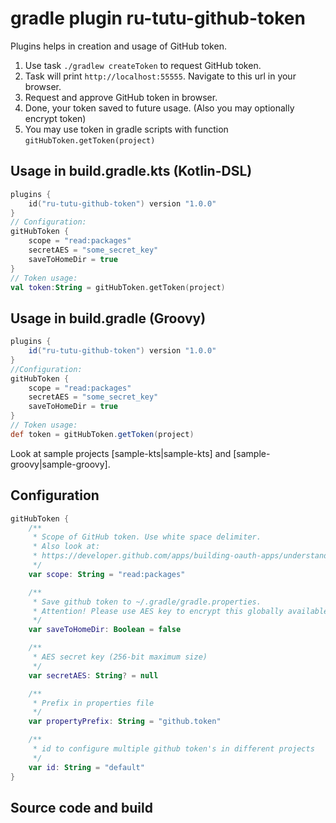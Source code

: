 # gradle plugin ru-tutu-github-token

Plugins helps in creation and usage of GitHub token.
1. Use task ```./gradlew createToken``` to request GitHub token.
2. Task will print ```http://localhost:55555```. Navigate to this url in your browser.
3. Request and approve GitHub token in browser.
4. Done, your token saved to future usage. (Also you may optionally encrypt token)
5. You may use token in gradle scripts with function ```gitHubToken.getToken(project)```

## Usage in build.gradle.kts (Kotlin-DSL)
```Kotlin
plugins {
    id("ru-tutu-github-token") version "1.0.0"
}
// Configuration:
gitHubToken {
    scope = "read:packages"
    secretAES = "some_secret_key"
    saveToHomeDir = true
}
// Token usage:
val token:String = gitHubToken.getToken(project)
```

## Usage in build.gradle (Groovy)
```Groovy
plugins {
    id("ru-tutu-github-token") version "1.0.0"
}
//Configuration:
gitHubToken {
    scope = "read:packages"
    secretAES = "some_secret_key"
    saveToHomeDir = true
}
// Token usage:
def token = gitHubToken.getToken(project)
```
Look at sample projects [sample-kts|sample-kts] and [sample-groovy|sample-groovy].
## Configuration
```Kotlin
gitHubToken {
    /**
     * Scope of GitHub token. Use white space delimiter.
     * Also look at:
     * https://developer.github.com/apps/building-oauth-apps/understanding-scopes-for-oauth-apps/
     */
    var scope: String = "read:packages"

    /**
     * Save github token to ~/.gradle/gradle.properties. 
     * Attention! Please use AES key to encrypt this globally available token!
     */
    var saveToHomeDir: Boolean = false

    /**
     * AES secret key (256-bit maximum size)
     */
    var secretAES: String? = null

    /**
     * Prefix in properties file
     */
    var propertyPrefix: String = "github.token"

    /**
     * id to configure multiple github token's in different projects
     */
    var id: String = "default"
}
```

## Source code and build
